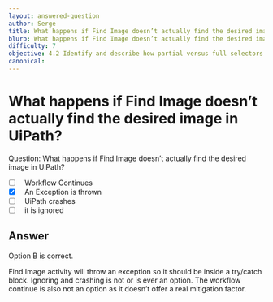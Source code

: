 ```yaml
---
layout: answered-question
author: Serge
title: What happens if Find Image doesn’t actually find the desired image in UiPath?
blurb: What happens if Find Image doesn’t actually find the desired image in UiPath?
difficulty: 7
objective: 4.2 Identify and describe how partial versus full selectors are used
canonical: 
---
```


<h1>What happens if Find Image doesn’t actually find the desired image in UiPath?</h1>

Question:  What happens if Find Image doesn’t actually find the desired image in UiPath?

 - [ ] &nbsp;  Workflow Continues
 - [X] &nbsp;  An Exception is thrown
 - [ ] &nbsp;  UiPath crashes
 - [ ] &nbsp;  it is ignored

## Answer

Option B is correct.

Find Image activity will throw an exception so it should be inside a try/catch block.  Ignoring and crashing is not or is ever an option.  The workflow continue is also not an option as it doesn’t offer a real mitigation factor.

